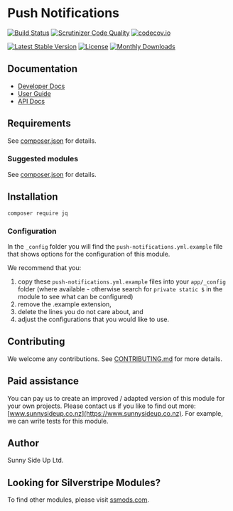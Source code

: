 # Push Notifications

[![Build Status](https://travis-ci.org/sunnysideup/silverstripe-push-notifications.svg?branch=master)](https://travis-ci.org/sunnysideup/silverstripe-push-notifications)
[![Scrutinizer Code Quality](https://scrutinizer-ci.com/g/sunnysideup/silverstripe-push-notifications/badges/quality-score.png?b=master)](https://scrutinizer-ci.com/g/sunnysideup/silverstripe-push-notifications/?branch=master)
[![codecov.io](https://codecov.io/github/sunnysideup/silverstripe-push-notifications/coverage.svg?branch=master)](https://codecov.io/github/sunnysideup/silverstripe-push-notifications?branch=master)

[![Latest Stable Version](https://poser.pugx.org/jq/version)](https://packagist.org/packages/jq)
[![License](https://poser.pugx.org/jq/license)](https://packagist.org/packages/jq)
[![Monthly Downloads](https://poser.pugx.org/jq/d/monthly)](https://packagist.org/packages/jq)

## Documentation

-   [Developer Docs](docs/en/INDEX.md)
-   [User Guide](docs/en/userguide.md)
-   [API Docs](http://docs.ssmods.com/jq/classes.xhtml)

## Requirements

See [composer.json](composer.json) for details.

### Suggested modules

See [composer.json](composer.json) for details.

## Installation

```shell
composer require jq
```

### Configuration

In the `_config` folder you will find the `push-notifications.yml.example`
file that shows options for the configuration of this module.

We recommend that you:

1. copy these `push-notifications.yml.example` files into your
   `app/_config` folder (where available - otherwise search for `private static $` in the module to see what can be configured)
2. remove the .example extension,
3. delete the lines you do not care about, and
4. adjust the configurations that you would like to use.

## Contributing

We welcome any contributions.
See [CONTRIBUTING.md](CONTRIBUTING.md) for more details.

## Paid assistance

You can pay us to create an improved / adapted version of this module for your own projects.
Please contact us if you like to find out more: [www.sunnysideup.co.nz](https://www.sunnysideup.co.nz).
For example, we can write tests for this module.

## Author

Sunny Side Up Ltd.

## Looking for Silverstripe Modules?

To find other modules, please visit [ssmods.com](https://ssmods.com/).
